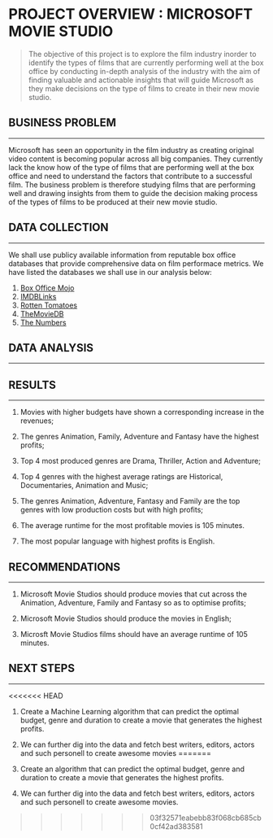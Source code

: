 # PROJECT OVERVIEW : MICROSOFT MOVIE STUDIO

> The objective of this project is to explore the film industry inorder to identify the types of films that are currently performing well at the box office by conducting in-depth analysis of the industry with the aim of finding valuable and actionable insights that will guide Microsoft as they make decisions on the type of films to create in their new movie studio.

## BUSINESS PROBLEM
---

Microsoft has seen an opportunity in the film industry as creating original video content is becoming popular across all big companies. They currently lack the know how of the type of films that are performing well at the box office and need to understand the factors that contribute to a successful film. The business problem is therefore studying films that are performing well and drawing insights from them to guide the decision making process of the types of films to be produced at their new movie studio.

## DATA COLLECTION
---

We shall use publicy available information from reputable box office databases that provide comprehensive data on film performace metrics. We have listed the databases we shall use in our analysis below:

1. [Box Office Mojo]("https://www.boxofficemojo.com/")
2. [IMDBLinks]("https://www.imdb.com/")
3. [Rotten Tomatoes]("https://www.rottentomatoes.com/")
4. [TheMovieDB]("https://www.themoviedb.org/")
5. [The Numbers]("https://www.the-numbers.com/")

## DATA ANALYSIS
---




## RESULTS
---
1. Movies with higher budgets have shown a corresponding increase in the revenues;


2. The genres Animation, Family, Adventure and Fantasy have the highest profits;

 3. Top 4 most produced genres are Drama, Thriller, Action and Adventure;

4. Top 4 genres with the highest average ratings are Historical, Documentaries, Animation and Music;

5. The genres Animation, Adventure, Fantasy and Family are the top genres with low production costs but with high profits;

6. The average runtime for the most profitable movies is 105 minutes.

7. The most popular language with highest profits is English.


## RECOMMENDATIONS
---
1. Microsoft Movie Studios should produce movies that cut across the Animation, Adventure, Family and Fantasy so as to optimise profits;

2. Microsoft Movie Studios should produce the movies in English;

3. Microsft Movie Studios films should have an average runtime of 105 minutes.


## NEXT STEPS
---
<<<<<<< HEAD
1. Create a Machine Learning algorithm that can predict the optimal budget, genre and duration to create a movie that generates the highest profits. 

2. We can further dig into the data and fetch best writers, editors, actors and such personell to create awesome movies
=======
1. Create an algorithm that can predict the optimal budget, genre and duration to create a movie that generates the highest profits. 
2. We can further dig into the data and fetch best writers, editors, actors and such personell to create awesome movies.

>>>>>>> 03f32571eabebb83f068cb685cb0cf42ad383581
 


